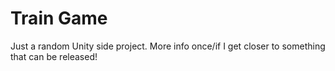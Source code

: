 # Train Game

Just a random Unity side project. More info once/if I get closer to something that can be released!
